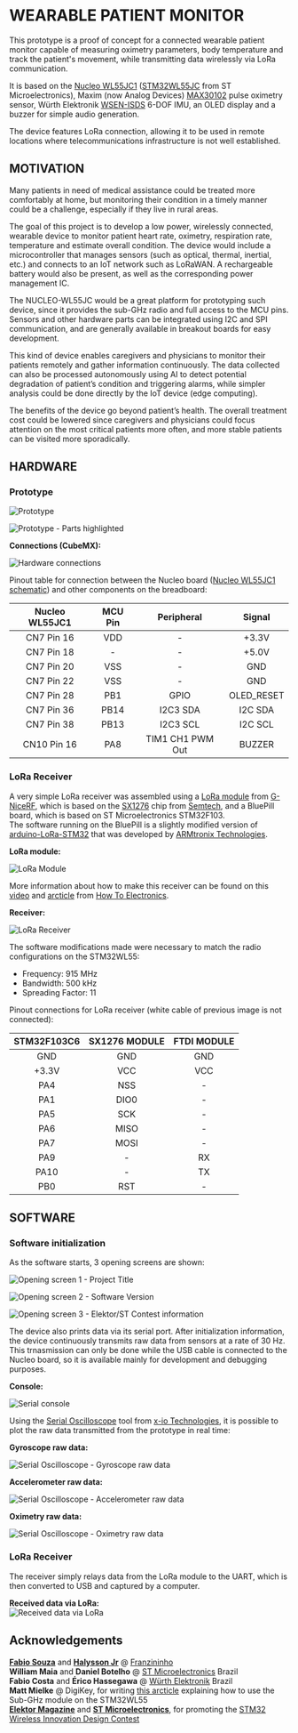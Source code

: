 # WEARABLE PATIENT MONITOR  
  
This prototype is a proof of concept for a connected wearable patient monitor capable of measuring oximetry parameters, 
body temperature and track the patient's movement, while transmitting data wirelessly via LoRa communication.  
  
It is based on the [Nucleo WL55JC1](https://www.st.com/en/evaluation-tools/nucleo-wl55jc.html) 
([STM32WL55JC](https://www.st.com/en/microcontrollers-microprocessors/stm32wl55jc.html) from ST Microelectronics), 
Maxim (now Analog Devices) [MAX30102](https://www.analog.com/en/products/max30102.html) pulse oximetry sensor, 
Würth Elektronik [WSEN-ISDS](https://www.we-online.com/en/components/products/WSEN-ISDS) 6-DOF IMU, 
an OLED display and a buzzer for simple audio generation.  
  
The device features LoRa connection, allowing it to be used in remote locations where telecommunications infrastructure is not well established.

## MOTIVATION

Many patients in need of medical assistance could be treated more comfortably at home, but monitoring their condition in a timely manner could be a challenge, especially if they live in rural areas.  
  
The goal of this project is to develop a low power, wirelessly connected, wearable device to monitor patient heart rate, oximetry, respiration rate, temperature and estimate overall condition. The device would include a microcontroller that manages sensors (such as optical, thermal, inertial, etc.) and connects to an IoT network such as LoRaWAN. A rechargeable battery would also be present, as well as the corresponding power management IC.  
  
The NUCLEO-WL55JC would be a great platform for prototyping such device, since it provides the sub-GHz radio and full access to the MCU pins. Sensors and other hardware parts can be integrated using I2C and SPI communication, and are generally available in breakout boards for easy development.  
  
This kind of device enables caregivers and physicians to monitor their patients remotely and gather information continuously. The data collected can also be processed autonomously using AI to detect potential degradation of patient’s condition and triggering alarms, while simpler analysis could be done directly by the IoT device (edge computing).  
  
The benefits of the device go beyond patient’s health. The overall treatment cost could be lowered since caregivers and physicians could focus attention on the most critical patients more often, and more stable patients can be visited more sporadically.  
  
## HARDWARE

### Prototype  
  
![Prototype](./IMG/prototype.png)

![Prototype - Parts highlighted](./IMG/prototype_highlighted.png)
  
**Connections (CubeMX):**  
  
![Hardware connections](./IMG/cubemx_pinout_detail.png)

Pinout table for connection between the Nucleo board 
([Nucleo WL55JC1 schematic](https://www.st.com/resource/en/schematic_pack/mb1389-wl55jc-highband-e02_schematic.pdf)) 
and other components on the breadboard:

| **Nucleo WL55JC1** | **MCU Pin**    | **Peripheral**   | **Signal**    |
|:------------------:|:--------------:|:----------------:|:-------------:|
| CN7 Pin 16         | VDD            | -                | +3.3V         |
| CN7 Pin 18         | -              | -                | +5.0V         |
| CN7 Pin 20         | VSS            | -                | GND           |
| CN7 Pin 22         | VSS            | -                | GND           |
| CN7 Pin 28         | PB1            | GPIO             | OLED_RESET    |
| CN7 Pin 36         | PB14           | I2C3 SDA         | I2C SDA       |
| CN7 Pin 38         | PB13           | I2C3 SCL         | I2C SCL       |
| CN10 Pin 16        | PA8            | TIM1 CH1 PWM Out | BUZZER        |
  

### LoRa Receiver  

A very simple LoRa receiver was assembled using a [LoRa module](https://www.nicerf.com/lora-module/sx1276-lora-module-lora1276.html) from [G-NiceRF](https://www.nicerf.com/), 
which is based on the [SX1276](https://www.semtech.com/products/wireless-rf/lora-connect/sx1276) chip from [Semtech](https://www.semtech.com/), and a BluePill board, which is based on ST Microelectronics STM32F103.    
The software running on the BluePill is a slightly modified version of [arduino-LoRa-STM32](https://github.com/armtronix/arduino-LoRa-STM32) that was developed by [ARMtronix Technologies](https://github.com/armtronix).

**LoRa module:**  

![LoRa Module](./IMG/sx1276_module.png)  
  
More information about how to make this receiver can be found on this [video](https://www.youtube.com/watch?v=A0RhP0SkhkQ&ab_channel=HowToElectronics) 
and [arcticle](https://how2electronics.com/interfacing-lora-sx1276-with-stm32-microcontroller-lr1276-915mhz/) from [How To Electronics](https://how2electronics.com/).

**Receiver:**  
  
![LoRa Receiver](./IMG/lora_receiver.png)  
  
The software modifications made were necessary to match the radio configurations on the STM32WL55:  
- Frequency: 915 MHz  
- Bandwidth: 500 kHz  
- Spreading Factor: 11  

Pinout connections for LoRa receiver (white cable of previous image is not connected):  

| **STM32F103C6** | **SX1276 MODULE** | **FTDI MODULE** |
|:---------------:|:-----------------:|:---------------:|
| GND             | GND               | GND             |
| +3.3V           | VCC               | VCC             |
| PA4             | NSS               | -               |
| PA1             | DIO0              | -               |
| PA5             | SCK               | -               |
| PA6             | MISO              | -               |
| PA7             | MOSI              | -               |
| PA9             | -                 | RX              |
| PA10            | -                 | TX              |
| PB0             | RST               | -               |
  
## SOFTWARE  
  
### Software initialization

As the software starts, 3 opening screens are shown:

![Opening screen 1 - Project Title](./IMG/screen_opening_1.png)  
  
![Opening screen 2 - Software Version](./IMG/screen_opening_2.png)  
  
![Opening screen 3 - Elektor/ST Contest information](./IMG/screen_opening_3.png)  

The device also prints data via its serial port. After initialization information, the device continuously transmits raw data from sensors at a rate of 30 Hz.
This trnasmission can only be done while the USB cable is connected to the Nucleo board, so it is available mainly for development and debugging purposes. 

**Console:**  
  
![Serial console](./IMG/serial_console.png)    

Using the [Serial Oscilloscope](https://x-io.co.uk/serial-oscilloscope/) tool from [x-io Technologies](https://x-io.co.uk/), it is possible to plot the raw data transmitted from the prototype in real time:
  
**Gyroscope raw data:**  
  
![Serial Oscilloscope - Gyroscope raw data](./IMG/serial_oscilloscope_gyro.png)  
  
**Accelerometer raw data:**  
  
![Serial Oscilloscope - Accelerometer raw data](./IMG/serial_oscilloscope_accel.png)  

**Oximetry raw data:**  
  
![Serial Oscilloscope - Oximetry raw data](./IMG/serial_oscilloscope_oxim.png)  


### LoRa Receiver
  
The receiver simply relays data from the LoRa module to the UART, which is then converted to USB and captured by a computer.  

**Received data via LoRa:**  
![Received data via LoRa](./IMG/lora_receiver_serial.png)  

  
## Acknowledgements  
  
[**Fabio Souza**](https://github.com/FBSeletronica) and [**Halysson Jr**](https://github.com/halyssonjr) @ [Franzininho](https://github.com/Franzininho)  
**William Maia** and **Daniel Botelho** @ [ST Microelectronics](https://github.com/stmicroelectronics) Brazil  
**Fabio Costa** and **Érico Hassegawa** @ [Würth Elektronik](https://github.com/WurthElektronik) Brazil  
**Matt Mielke** @ DigiKey, for writing [this arcticle](https://forum.digikey.com/t/using-the-low-level-sub-ghz-radio-driver-for-the-stm32wl-series/18253) explaining how to use the Sub-GHz module on the STM32WL55  
[**Elektor Magazine**](https://www.elektormagazine.com/) and [**ST Microelectronics**](https://github.com/stmicroelectronics), for promoting the [STM32 Wireless Innovation Design Contest](https://www.elektormagazine.com/st-contest)  
